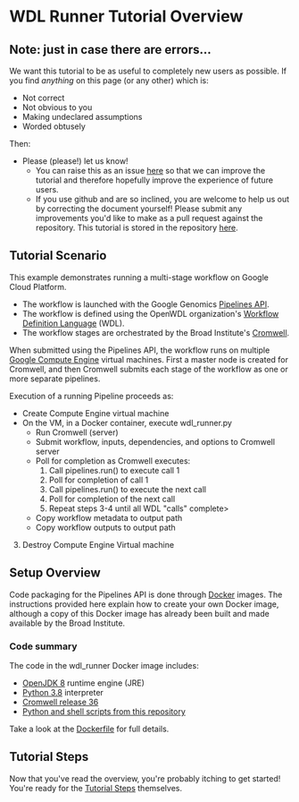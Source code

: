 # WDL Runner Tutorial Overview

## Note: just in case there are errors...

We want this tutorial to be as useful to completely new users as possible. 
If you find *anything* on this page (or any other) which is:

* Not correct
* Not obvious to you
* Making undeclared assumptions
* Worded obtusely
  
Then:
 
* Please (please!) let us know!
    * You can raise this as an issue [here](https://github.com/broadinstitute/wdl-runner/issues) so that we can improve the tutorial and therefore hopefully improve the experience of future users.
    * If you use github and are so inclined, you are welcome to help us out by correcting the document yourself! Please submit any improvements you'd like to make as a pull request against the repository. This tutorial is stored in the repository [here](https://github.com/broadinstitute/wdl-runner/blob/master/docs/GettingStarted/QuickStart.md).

## Tutorial Scenario

This example demonstrates running a multi-stage workflow on
Google Cloud Platform.

* The workflow is launched with the Google Genomics [Pipelines API](https://cloud.google.com/genomics/docs/quickstart).
* The workflow is defined using the OpenWDL organization's
[Workflow Definition Language](https://github.com/openwdl/wdl) (WDL).
* The workflow stages are orchestrated by the Broad Institute's
[Cromwell](https://github.com/broadinstitute/cromwell).

When submitted using the Pipelines API, the workflow runs
on multiple [Google Compute Engine](https://cloud.google.com/compute/)
virtual machines.
First a master node is created for Cromwell, and then Cromwell submits
each stage of the workflow as one or more separate pipelines.

Execution of a running Pipeline proceeds as:

* Create Compute Engine virtual machine
* On the VM, in a Docker container, execute wdl_runner.py
    * Run Cromwell (server)
    * Submit workflow, inputs, dependencies, and options to Cromwell server
    * Poll for completion as Cromwell executes:
        1. Call pipelines.run() to execute call 1
        2. Poll for completion of call 1
        3. Call pipelines.run() to execute the next call
        4. Poll for completion of the next call
        5. Repeat steps 3-4 until all WDL "calls" complete>
    * Copy workflow metadata to output path
    * Copy workflow outputs to output path
3. Destroy Compute Engine Virtual machine

## Setup Overview

Code packaging for the Pipelines API is done through
[Docker](https://www.docker.com/) images.  The instructions provided
here explain how to create your own Docker image, although a copy
of this Docker image has already been built and made available by
the Broad Institute.

### Code summary

The code in the wdl_runner Docker image includes:

* [OpenJDK 8](http://openjdk.java.net/projects/jdk8/) runtime engine (JRE)
* [Python 3.8](https://www.python.org/downloads/release/python-387/) interpreter
* [Cromwell release 36](https://github.com/broadinstitute/cromwell/releases/tag/36)
* [Python and shell scripts from this repository](.)

Take a look at the [Dockerfile](https://github.com/broadinstitute/wdl-runner/blob/master/wdl_runner/Dockerfile) for full details.

## Tutorial Steps

Now that you've read the overview, you're probably itching to get started! You're ready for the [Tutorial Steps](TutorialSteps.md) themselves.
